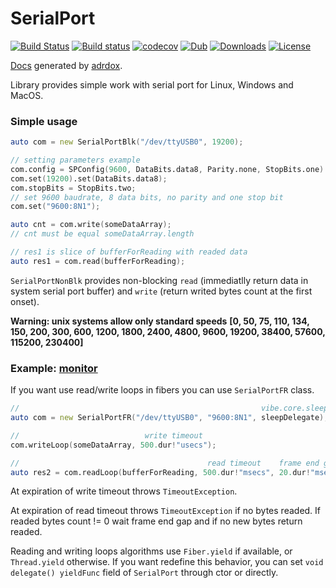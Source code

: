 # SerialPort

[![Build Status](https://travis-ci.org/deviator/serialport.svg?branch=master)](https://travis-ci.org/deviator/serialport)
[![Build status](https://ci.appveyor.com/api/projects/status/64m852qc8j3re1y1?svg=true)](https://ci.appveyor.com/project/deviator/serialport)
[![codecov](https://codecov.io/gh/deviator/serialport/branch/master/graph/badge.svg)](https://codecov.io/gh/deviator/serialport)
[![Dub](https://img.shields.io/dub/v/serialport.svg)](http://code.dlang.org/packages/serialport)
[![Downloads](https://img.shields.io/dub/dt/serialport.svg)](http://code.dlang.org/packages/serialport)
[![License](https://img.shields.io/dub/l/serialport.svg)](http://code.dlang.org/packages/serialport)

[Docs](http://serialport.dpldocs.info/serialport.html) generated by [adrdox](https://github.com/adamdruppe/adrdox).

Library provides simple work with serial port for Linux, Windows and MacOS.

### Simple usage

```d
auto com = new SerialPortBlk("/dev/ttyUSB0", 19200);

// setting parameters example
com.config = SPConfig(9600, DataBits.data8, Parity.none, StopBits.one)
com.set(19200).set(DataBits.data8);
com.stopBits = StopBits.two;
// set 9600 baudrate, 8 data bits, no parity and one stop bit
com.set("9600:8N1");

auto cnt = com.write(someDataArray);
// cnt must be equal someDataArray.length

// res1 is slice of bufferForReading with readed data
auto res1 = com.read(bufferForReading);
```

`SerialPortNonBlk` provides non-blocking `read` (immediatlly return data in system serial port buffer)
and `write` (return writed bytes count at the first onset).

**Warning: unix systems allow only standard speeds**
**[0, 50, 75, 110, 134, 150, 200, 300, 600, 1200, 1800, 2400, 4800, 9600, 19200, 38400, 57600, 115200, 230400]**

### Example: [monitor](example/monitor)

If you want use read/write loops in fibers you can use `SerialPortFR` class.

```d
//                                                      vibe.core.sleep for example
auto com = new SerialPortFR("/dev/ttyUSB0", "9600:8N1", sleepDelegate);

//                            write timeout
com.writeLoop(someDataArray, 500.dur!"usecs");

//                                          read timeout    frame end gap
auto res2 = com.readLoop(bufferForReading, 500.dur!"msecs", 20.dur!"msecs");
```

At expiration of write timeout throws `TimeoutException`.

At expiration of read timeout throws `TimeoutException` if no bytes readed.
If readed bytes count != 0 wait frame end gap and if no new bytes return readed.

Reading and writing loops algorithms use `Fiber.yield` if available,
or `Thread.yield` otherwise. If you want redefine this behavior, you can set
`void delegate() yieldFunc` field of `SerialPort` through ctor or directly.